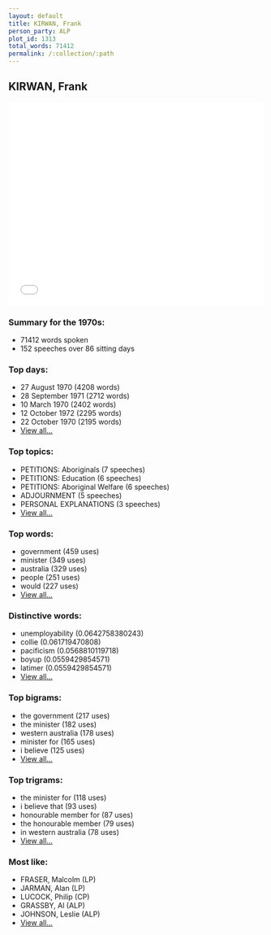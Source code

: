 ```yaml
---
layout: default
title: KIRWAN, Frank
person_party: ALP
plot_id: 1313
total_words: 71412
permalink: /:collection/:path
---
```


## KIRWAN, Frank

<iframe width="100%" height="400" frameborder="0" scrolling="no" src="//plot.ly/~wragge/1313.embed"></iframe>


### Summary for the 1970s:

* 71412 words spoken
* 152 speeches over 86 sitting days


### Top days:

* 27 August 1970 (4208 words)
* 28 September 1971 (2712 words)
* 10 March 1970 (2402 words)
* 12 October 1972 (2295 words)
* 22 October 1970 (2195 words)
* [View all...](days/)


### Top topics:

* PETITIONS: Aboriginals (7 speeches)
* PETITIONS: Education (6 speeches)
* PETITIONS: Aboriginal Welfare (6 speeches)
* ADJOURNMENT (5 speeches)
* PERSONAL EXPLANATIONS (3 speeches)
* [View all...](topics/)


### Top words:

* government (459 uses)
* minister (349 uses)
* australia (329 uses)
* people (251 uses)
* would (227 uses)
* [View all...](words/)


### Distinctive words:

* unemployability (0.0642758380243)
* collie (0.061719470808)
* pacificism (0.0568810119718)
* boyup (0.0559429854571)
* latimer (0.0559429854571)
* [View all...](sig_words/)


### Top bigrams:

* the government (217 uses)
* the minister (182 uses)
* western australia (178 uses)
* minister for (165 uses)
* i believe (125 uses)
* [View all...](bigrams/)


### Top trigrams:

* the minister for (118 uses)
* i believe that (93 uses)
* honourable member for (87 uses)
* the honourable member (79 uses)
* in western australia (78 uses)
* [View all...](trigrams/)


### Most like:

* FRASER, Malcolm (LP)
* JARMAN, Alan (LP)
* LUCOCK, Philip (CP)
* GRASSBY, Al (ALP)
* JOHNSON, Leslie (ALP)
* [View all...](similarities/)
